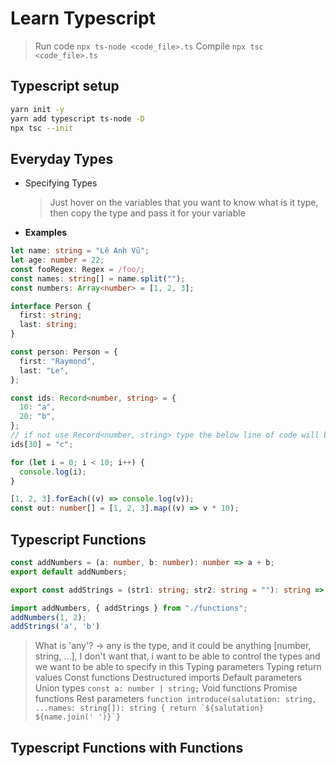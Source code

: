 # Learn Typescript

> Run code `npx ts-node <code_file>.ts`
> Compile `npx tsc <code_file>.ts`

## Typescript setup

```sh
yarn init -y
yarn add typescript ts-node -D
npx tsc --init
```

## Everyday Types

- Specifying Types

  > Just hover on the variables that you want to know what is it type, then copy the type and pass it for your variable

- **Examples**

```ts
let name: string = "Lê Anh Vũ";
let age: number = 22;
const fooRegex: Regex = /foo/;
const names: string[] = name.split("");
const numbers: Array<number> = [1, 2, 3];

interface Person {
  first: string;
  last: string;
}

const person: Person = {
  first: "Raymond",
  last: "Le",
};

const ids: Record<number, string> = {
  10: "a",
  20: "b",
};
// if not use Record<number, string> type the below line of code will be error alerting
ids[30] = "c";

for (let i = 0; i < 10; i++) {
  console.log(i);
}

[1, 2, 3].forEach((v) => console.log(v));
const out: number[] = [1, 2, 3].map((v) => v * 10);
```

## Typescript Functions

```ts
const addNumbers = (a: number, b: number): number => a + b;
export default addNumbers;

export const addStrings = (str1: string; str2: string = ""): string => `${str1} ${str2}`;

import addNumbers, { addStrings } from "./functions";
addNumbers(1, 2);
addStrings('a', 'b')
```

> What is 'any'? -> any is the type, and it could be anything [number, string, ...], I don't want that, i want to be able to control the types and we want to be able to specify in this
> Typing parameters
> Typing return values
> Const functions
> Destructured imports
> Default parameters
> Union types `const a: number | string;`
> Void functions
> Promise functions
> Rest parameters `` function introduce(salutation: string, ...names: string[]): string { return `${salutation} ${name.join(' ')}`} ``

## Typescript Functions with Functions

